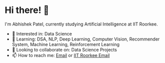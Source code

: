 # Hi there! 👋

I'm Abhishek Patel, currently studying Artificial Intelligence at IIT Roorkee.

- 👀 Interested in: Data Science
- 🌱 Learning: DSA, NLP, Deep Learning, Computer Vision, Recommender System, Machine Learning, Reinforcement Learning
- 💞️ Looking to collaborate on: Data Science Projects
- 📫 How to reach me: [Email](mailto:abhishekpatel.iitr@gmail.com) or [IIT Roorkee Email](mailto:abhishek_p@mfs.iitr.ac.in)


<!---
pabhishek101/pabhishek101 is a ✨ special ✨ repository because its `README.md` (this file) appears on your GitHub profile.
You can click the Preview link to take a look at your changes.
--->
